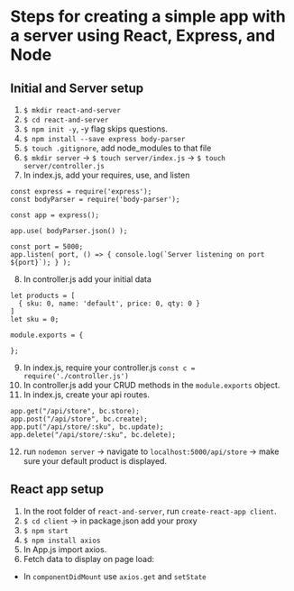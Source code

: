 # Steps for creating a simple app with a server using React, Express, and Node

## Initial and Server setup

1. `$ mkdir react-and-server`
2. `$ cd react-and-server`
3. `$ npm init -y`, -y flag skips questions.
4. `$ npm install --save express body-parser`
5. `$ touch .gitignore`, add node_modules to that file
6. `$ mkdir server` -> `$ touch server/index.js` -> `$ touch server/controller.js`
7. In index.js, add your requires, use, and listen

```
const express = require('express');
const bodyParser = require('body-parser');

const app = express();

app.use( bodyParser.json() );

const port = 5000;
app.listen( port, () => { console.log(`Server listening on port ${port}`); } );
```

8. In controller.js add your initial data

```
let products = [
  { sku: 0, name: 'default', price: 0, qty: 0 }
]
let sku = 0;

module.exports = {

};
```

9. In index.js, require your controller.js `const c = require('./controller.js')`
10. In controller.js add your CRUD methods in the `module.exports` object.
11. In index.js, create your api routes.

```
app.get("/api/store", bc.store);
app.post("/api/store", bc.create);
app.put("/api/store/:sku", bc.update);
app.delete("/api/store/:sku", bc.delete);
```

12. run `nodemon server` -> navigate to `localhost:5000/api/store` -> make sure your default product is displayed.

## React app setup

1. In the root folder of `react-and-server`, run `create-react-app client`.
2. `$ cd client` -> in package.json add your proxy
3. `$ npm start`
4. `$ npm install axios`
5. In App.js import axios.
6. Fetch data to display on page load:

- In `componentDidMount` use `axios.get` and `setState`
